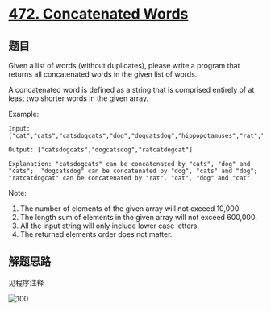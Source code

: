 # [472. Concatenated Words](https://leetcode-cn.com/problems/concatenated-words/)

## 题目

Given a list of words (without duplicates), please write a program that returns all concatenated words in the given list of words.

A concatenated word is defined as a string that is comprised entirely of at least two shorter words in the given array.

Example:

```text
Input: ["cat","cats","catsdogcats","dog","dogcatsdog","hippopotamuses","rat","ratcatdogcat"]

Output: ["catsdogcats","dogcatsdog","ratcatdogcat"]

Explanation: "catsdogcats" can be concatenated by "cats", "dog" and "cats";  "dogcatsdog" can be concatenated by "dog", "cats" and "dog"; "ratcatdogcat" can be concatenated by "rat", "cat", "dog" and "cat".
```

Note:

1. The number of elements of the given array will not exceed 10,000
1. The length sum of elements in the given array will not exceed 600,000.
1. All the input string will only include lower case letters.
1. The returned elements order does not matter.

## 解题思路

见程序注释

![100](472.100.png)
